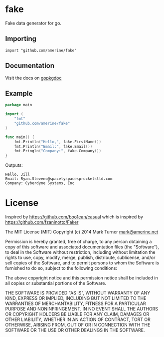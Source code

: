 # fake

Fake data generator for go.

## Importing

    import "github.com/amerine/fake"

## Documentation

Visit the docs on [gopkgdoc](http://godoc.org/github.com/amerine/fake)

## Example

```go
package main

import (
	"fmt"
	"github.com/amerine/fake"
)

func main() {
	fmt.Println("Hello,", fake.FirstName())
    fmt.Println("Email:", fake.Email())
    fmt.Pringln("Company:", fake.Company())
}
```

Outputs:

```
Hello, Jill
Email: Ryan.Stevens@spacelyspacesprocketsltd.com
Company: Cyberdyne Systems, Inc
```

# License

Inspired by https://github.com/boo1ean/casual which is inspired by
https://github.com/fzaninotto/Faker

The MIT License (MIT)
Copyright (c) 2014 Mark Turner <mark@amerine.net>

Permission is hereby granted, free of charge, to any person obtaining a copy
of this software and associated documentation files (the "Software"), to deal
in the Software without restriction, including without limitation the rights
to use, copy, modify, merge, publish, distribute, sublicense, and/or sell
copies of the Software, and to permit persons to whom the Software is
furnished to do so, subject to the following conditions:

The above copyright notice and this permission notice shall be included in all
copies or substantial portions of the Software.

THE SOFTWARE IS PROVIDED "AS IS", WITHOUT WARRANTY OF ANY KIND,
EXPRESS OR IMPLIED, INCLUDING BUT NOT LIMITED TO THE WARRANTIES OF
MERCHANTABILITY, FITNESS FOR A PARTICULAR PURPOSE AND NONINFRINGEMENT.
IN NO EVENT SHALL THE AUTHORS OR COPYRIGHT HOLDERS BE LIABLE FOR ANY CLAIM,
DAMAGES OR OTHER LIABILITY, WHETHER IN AN ACTION OF CONTRACT, TORT OR
OTHERWISE, ARISING FROM, OUT OF OR IN CONNECTION WITH THE SOFTWARE OR THE USE
OR OTHER DEALINGS IN THE SOFTWARE.
